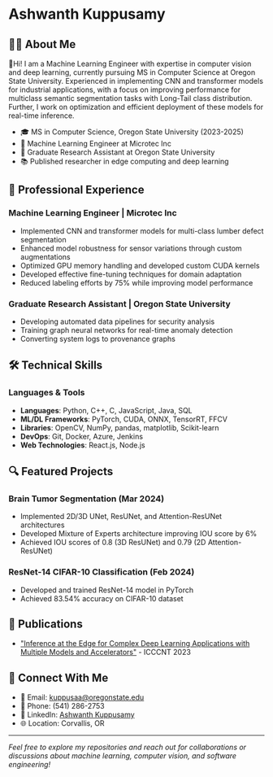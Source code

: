 # Ashwanth Kuppusamy

## 👨‍💻 About Me
👋Hi! I am a Machine Learning Engineer with expertise in computer vision and deep learning, currently pursuing MS in Computer Science at Oregon State University. Experienced in implementing CNN and transformer models for industrial applications, with a focus on improving performance for multiclass semantic segmentation tasks with Long-Tail class distribution. Further, I work on optimization and efficient deployment of these models for real-time inference.

- 🎓 MS in Computer Science, Oregon State University (2023-2025)
- 💼 Machine Learning Engineer at Microtec Inc
- 🔬 Graduate Research Assistant at Oregon State University
- 📚 Published researcher in edge computing and deep learning

## 🚀 Professional Experience

### Machine Learning Engineer | Microtec Inc
- Implemented CNN and transformer models for multi-class lumber defect segmentation
- Enhanced model robustness for sensor variations through custom augmentations
- Optimized GPU memory handling and developed custom CUDA kernels
- Developed effective fine-tuning techniques for domain adaptation
- Reduced labeling efforts by 75% while improving model performance

### Graduate Research Assistant | Oregon State University
- Developing automated data pipelines for security analysis
- Training graph neural networks for real-time anomaly detection
- Converting system logs to provenance graphs

## 🛠️ Technical Skills

### Languages & Tools
- **Languages**: Python, C++, C, JavaScript, Java, SQL
- **ML/DL Frameworks**: PyTorch, CUDA, ONNX, TensorRT, FFCV
- **Libraries**: OpenCV, NumPy, pandas, matplotlib, Scikit-learn
- **DevOps**: Git, Docker, Azure, Jenkins
- **Web Technologies**: React.js, Node.js

## 🔍 Featured Projects

### Brain Tumor Segmentation (Mar 2024)
- Implemented 2D/3D UNet, ResUNet, and Attention-ResUNet architectures
- Developed Mixture of Experts architecture improving IOU score by 6%
- Achieved IOU scores of 0.8 (3D ResUNet) and 0.79 (2D Attention-ResUNet)

### ResNet-14 CIFAR-10 Classification (Feb 2024)
- Developed and trained ResNet-14 model in PyTorch
- Achieved 83.54% accuracy on CIFAR-10 dataset

## 📝 Publications
- ["Inference at the Edge for Complex Deep Learning Applications with Multiple Models and Accelerators"](https://ieeexplore.ieee.org/document/10306363/) - ICCCNT 2023

## 🤝 Connect With Me
- 📧 Email: kuppusaa@oregonstate.edu
- 📱 Phone: (541) 286-2753
- 🔗 LinkedIn: [Ashwanth Kuppusamy](https://linkedin.com/in/ashwanth-kuppusamy-b031b019a/)
- 🌐 Location: Corvallis, OR

---
*Feel free to explore my repositories and reach out for collaborations or discussions about machine learning, computer vision, and software engineering!*
